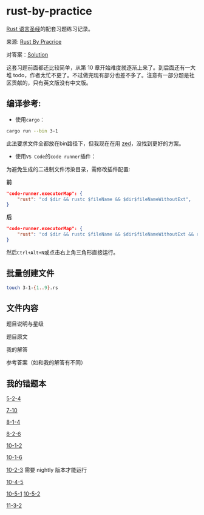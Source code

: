 # rust-by-practice
[Rust 语言圣经](https://course.rs/about-book.html)的配套习题练习记录。

来源: [Rust By Pracrice](https://practice-zh.course.rs/why-exercise.html)

对答案：[Solution](https://github.com/sunface/rust-by-practice/tree/master/solutions)

这套习题前面都还比较简单，从第 10 章开始难度就逐渐上来了。到后面还有一大堆 todo，作者太忙不更了。不过做完现有部分也差不多了。注意有一部分题是社区贡献的，只有英文版没有中文版。

## 编译参考:
- 使用`cargo`：
```bash
cargo run --bin 3-1
```
此法要求文件全都放在bin路径下，但我现在在用 [zed](https://github.com/zed-industries/zed)，没找到更好的方案。
- 使用`VS Code`的`code runner`插件：

为避免生成的二进制文件污染目录，需修改插件配置:

**前**
```json
"code-runner.executorMap": {
    "rust": "cd $dir && rustc $fileName && $dir$fileNameWithoutExt",
}
```
**后**
```json
"code-runner.executorMap": {
    "rust": "cd $dir && rustc $fileName && $dir$fileNameWithoutExt && rm $dir$fileNameWithoutExt",
}
```
然后`Ctrl+Alt+N`或点击右上角三角形直接运行。

## 批量创建文件
```bash
touch 3-1-{1..9}.rs
```

## 文件内容
题目说明与星级

题目原文

我的解答

参考答案（如和我的解答有不同）

## 我的错题本
[5-2-4](src/bin/5-2-4.rs)

[7-10](src/bin/7-10.rs)

[8-1-4](src/bin/8-1-4.rs)

[8-2-6](src/bin/8-2-6.rs)

[10-1-2](src/bin/10-1-2.rs)

[10-1-6](src/bin/10-1-6.rs)

[10-2-3](src/bin/10-2-3.rs) 需要 nightly 版本才能运行

[10-4-5](src/bin/10-4-5.rs)

[10-5-1](src/bin/10-5-1.rs) [10-5-2](src/bin/10-5-2.rs)

[11-3-2](src/bin/11-4-3.rs)